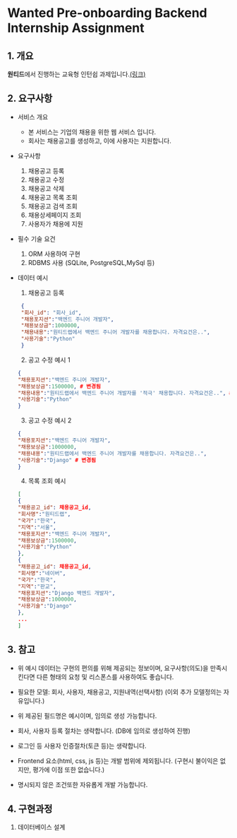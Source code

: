 # Wanted Pre-onboarding Backend Internship Assignment

## 1. 개요

**원티드**에서 진행하는 교육형 인턴쉽 과제입니다.[(링크)](https://bow-hair-db3.notion.site/1850bca26fda4e0ca1410df270c03409)

## 2. 요구사항

- 서비스 개요
  - 본 서비스는 기업의 채용을 위한 웹 서비스 입니다.
  - 회사는 채용공고를 생성하고, 이에 사용자는 지원합니다.

- 요구사항
  1. 채용공고 등록
  2. 채용공고 수정
  3. 채용공고 삭제
  4. 채용공고 목록 조회
  5. 채용공고 검색 조회
  6. 채용상세페이지 조회
  7. 사용자가 채용에 지원

- 필수 기술 요건
  1. ORM 사용하여 구현
  2. RDBMS 사용 (SQLite, PostgreSQL,MySql 등)

- 데이터 예시
  1. 채용공고 등록
  ```json
   {
   "회사_id": "회사_id",
   "채용포지션":"백엔드 주니어 개발자",
   "채용보상금":1000000,
   "채용내용":"원티드랩에서 백엔드 주니어 개발자를 채용합니다. 자격요건은..",
   "사용기술":"Python"
   }
   ```
  2. 공고 수정 예시 1
  ```json
  {
  "채용포지션":"백엔드 주니어 개발자",
  "채용보상금":1500000, # 변경됨
  "채용내용":"원티드랩에서 백엔드 주니어 개발자를 '적극' 채용합니다. 자격요건은..", # 변경됨
  "사용기술":"Python"
  }
  ```
  3. 공고 수정 예시 2
  ```json
  {
  "채용포지션":"백엔드 주니어 개발자",
  "채용보상금":1000000,
  "채용내용":"원티드랩에서 백엔드 주니어 개발자를 채용합니다. 자격요건은..",
  "사용기술":"Django" # 변경됨
  }
  ```
  4. 목록 조회 예시
  ```json
  [
  {
  "채용공고_id": 채용공고_id,
  "회사명":"원티드랩",
  "국가":"한국",
  "지역":"서울",
  "채용포지션":"백엔드 주니어 개발자",
  "채용보상금":1500000,
  "사용기술":"Python"
  },
  {
  "채용공고_id": 채용공고_id,
  "회사명":"네이버",
  "국가":"한국",
  "지역":"판교",
  "채용포지션":"Django 백엔드 개발자",
  "채용보상금":1000000,
  "사용기술":"Django"
  },
  ...
  ]
  ```



## 3. 참고

- 위 예시 데이터는 구현의 편의를 위해 제공되는 정보이며, 요구사항(의도)을 만족시킨다면 다른 형태의 요청 및 리스폰스를 사용하여도 좋습니다.

- 필요한 모델: 회사, 사용자, 채용공고, 지원내역(선택사항)
  (이외 추가 모델정의는 자유입니다.)

- 위 제공된 필드명은 예시이며, 임의로 생성 가능합니다.

- 회사, 사용자 등록 절차는 생략합니다.
  (DB에 임의로 생성하여 진행)

- 로그인 등 사용자 인증절차(토큰 등)는 생략합니다.

- Frontend 요소(html, css, js 등)는 개발 범위에 제외됩니다.
  (구현시 불이익은 없지만, 평가에 이점 또한 없습니다.)

- 명시되지 않은 조건또한 자유롭게 개발 가능합니다.

## 4. 구현과정

1. 데이터베이스 설계
```sql


```